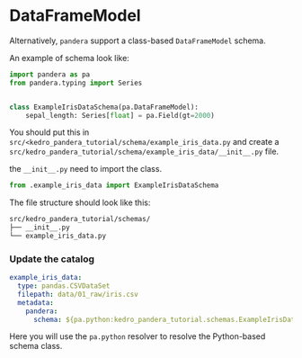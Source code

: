 # DataFrameModel

Alternatively, `pandera` support a class-based `DataFrameModel` schema.

An example of schema look like:
```python
import pandera as pa
from pandera.typing import Series


class ExampleIrisDataSchema(pa.DataFrameModel):
    sepal_length: Series[float] = pa.Field(gt=2000)
```

You should put this in `src/<kedro_pandera_tutorial/schema/example_iris_data.py` and create a `src/kedro_pandera_tutorial/schema/example_iris_data/__init__.py` file.

the `__init__.py` need to import the class.

```python
from .example_iris_data import ExampleIrisDataSchema
```

The file structure should look like this:
```bash
src/kedro_pandera_tutorial/schemas/
├── __init__.py
└── example_iris_data.py
```

### Update the catalog
```yaml
example_iris_data:
  type: pandas.CSVDataSet
  filepath: data/01_raw/iris.csv
  metadata:
    pandera:
      schema: ${pa.python:kedro_pandera_tutorial.schemas.ExampleIrisDataSchema}
```

Here you will use the `pa.python` resolver to resolve the Python-based schema class.
